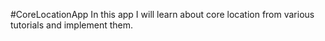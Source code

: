 #CoreLocationApp
In this app I will learn about core location from various tutorials and implement them.